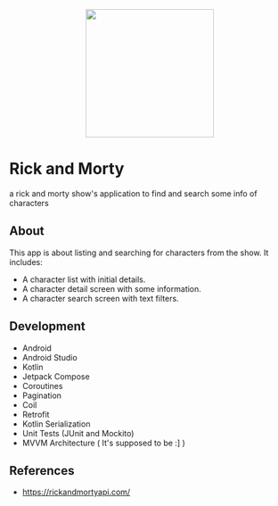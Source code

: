 <div align="center">
  <img src="https://img.elo7.com.br/product/zoom/2AC1187/placa-decorativa-quadro-anime-rick-and-morty-h347-filme.jpg" width="230px" />
</div>

# Rick and Morty

a rick and morty show's application to find and search some info of characters

## About

This app is about listing and searching for characters from the show. It includes:

- A character list with initial details.
- A character detail screen with some information.
- A character search screen with text filters.

## Development

- Android
- Android Studio
- Kotlin
- Jetpack Compose
- Coroutines
- Pagination
- Coil
- Retrofit
- Kotlin Serialization
- Unit Tests (JUnit and Mockito)
- MVVM Architecture ( It's supposed to be :] )

## References

- https://rickandmortyapi.com/
